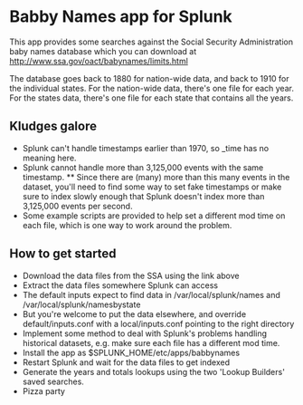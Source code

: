 Babby Names app for Splunk
==========================

This app provides some searches against the Social Security Administration baby names database which you can download at
http://www.ssa.gov/oact/babynames/limits.html

The database goes back to 1880 for nation-wide data, and back to 1910 for the individual states. For the nation-wide data, there's
one file for each year. For the states data, there's one file for each state that contains all the years.

## Kludges galore

* Splunk can't handle timestamps earlier than 1970, so _time has no meaning here. 
* Splunk cannot handle more than 3,125,000 events with the same timestamp.
** Since there are (many) more than this many events in the dataset, you'll need to find some way to set fake timestamps or
   make sure to index slowly enough that Splunk doesn't index more than 3,125,000 events per second.
* Some example scripts are provided to help set a different mod time on each file, which is one way to work around the problem.

## How to get started

* Download the data files from the SSA using the link above
* Extract the data files somewhere Splunk can access
 * The default inputs expect to find data in /var/local/splunk/names and /var/local/splunk/namesbystate
 * But you're welcome to put the data elsewhere, and override default/inputs.conf with a local/inputs.conf pointing to the right 
   directory
* Implement some method to deal with Splunk's problems handling historical datasets, e.g. make sure each file has a different mod
  time.
* Install the app as $SPLUNK_HOME/etc/apps/babbynames
* Restart Splunk and wait for the data files to get indexed
* Generate the years and totals lookups using the two 'Lookup Builders' saved searches.
* Pizza party

